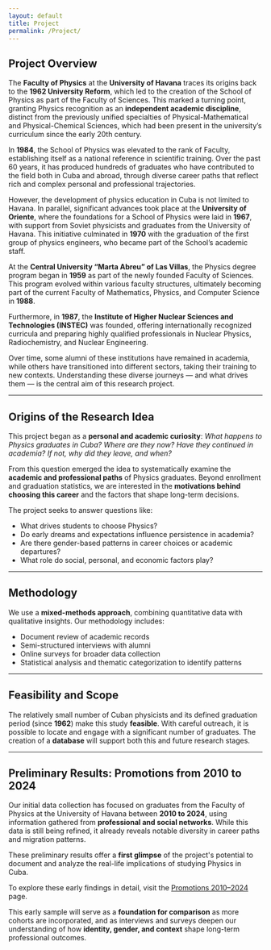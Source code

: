 ```yaml
---
layout: default
title: Project
permalink: /Project/
---
```


<!-- Aquí comienzas a escribir el contenido de la página del proyecto -->

## Project Overview

The **Faculty of Physics** at the **University of Havana** traces its origins back to the **1962 University Reform**, which led to the creation of the School of Physics as part of the Faculty of Sciences. This marked a turning point, granting Physics recognition as an **independent academic discipline**, distinct from the previously unified specialties of Physical-Mathematical and Physical-Chemical Sciences, which had been present in the university’s curriculum since the early 20th century.

In **1984**, the School of Physics was elevated to the rank of Faculty, establishing itself as a national reference in scientific training. Over the past 60 years, it has produced hundreds of graduates who have contributed to the field both in Cuba and abroad, through diverse career paths that reflect rich and complex personal and professional trajectories.

However, the development of physics education in Cuba is not limited to Havana. In parallel, significant advances took place at the **University of Oriente**, where the foundations for a School of Physics were laid in **1967**, with support from Soviet physicists and graduates from the University of Havana. This initiative culminated in **1970** with the graduation of the first group of physics engineers, who became part of the School’s academic staff.

At the **Central University “Marta Abreu” of Las Villas**, the Physics degree program began in **1959** as part of the newly founded Faculty of Sciences. This program evolved within various faculty structures, ultimately becoming part of the current Faculty of Mathematics, Physics, and Computer Science in **1988**.

Furthermore, in **1987**, the **Institute of Higher Nuclear Sciences and Technologies (INSTEC)** was founded, offering internationally recognized curricula and preparing highly qualified professionals in Nuclear Physics, Radiochemistry, and Nuclear Engineering.

Over time, some alumni of these institutions have remained in academia, while others have transitioned into different sectors, taking their training to new contexts. Understanding these diverse journeys — and what drives them — is the central aim of this research project.

---

## **Origins of the Research Idea**

This project began as a **personal and academic curiosity**: *What happens to Physics graduates in Cuba? Where are they now? Have they continued in academia? If not, why did they leave, and when?*

From this question emerged the idea to systematically examine the **academic and professional paths** of Physics graduates. Beyond enrollment and graduation statistics, we are interested in the **motivations behind choosing this career** and the factors that shape long-term decisions.

The project seeks to answer questions like:

- What drives students to choose Physics?  
- Do early dreams and expectations influence persistence in academia?  
- Are there gender-based patterns in career choices or academic departures?  
- What role do social, personal, and economic factors play?

---

## **Methodology**

We use a **mixed-methods approach**, combining quantitative data with qualitative insights. Our methodology includes:

- Document review of academic records  
- Semi-structured interviews with alumni  
- Online surveys for broader data collection  
- Statistical analysis and thematic categorization to identify patterns

---

## **Feasibility and Scope**

The relatively small number of Cuban physicists and its defined graduation period (since **1962**) make this study **feasible**. With careful outreach, it is possible to locate and engage with a significant number of graduates. The creation of a **database** will support both this and future research stages.

---

## **Preliminary Results: Promotions from 2010 to 2024**

Our initial data collection has focused on graduates from the Faculty of Physics at the University of Havana between **2010 to 2024**, using information gathered from **professional and social networks**. While this data is still being refined, it already reveals notable diversity in career paths and migration patterns.

These preliminary results offer a **first glimpse** of the project's potential to document and analyze the real-life implications of studying Physics in Cuba.

To explore these early findings in detail, visit the [Promotions 2010–2024](/Promo_2010_2024/) page.

This early sample will serve as a **foundation for comparison** as more cohorts are incorporated, and as interviews and surveys deepen our understanding of how **identity, gender, and context** shape long-term professional outcomes.

